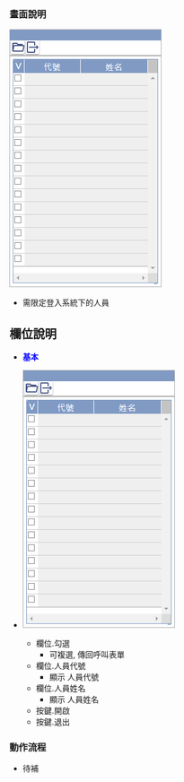 ### <div id="view">畫面說明</div>

![pic][image_signoffuserlist]
* 需限定登入系統下的人員

## <div id="object-desc">欄位說明</div>
* <p id="fieldbreak1" style="color:blue;font-weight:bold">基本</p>

* ![pic][image_block1]
    * 欄位.勾選
        * 可複選, 傳回呼叫表單
    * 欄位.人員代號
        * 顯示 人員代號
    * 欄位.人員姓名
        * 顯示 人員姓名
    * 按鍵.開啟
    * 按鍵.退出

### <div id="action">動作流程</div>
* <ps>待補</ps>

<!-- 圖片 -->
[image_signoffuserlist]:attachment/SignoffUserList.png "表單畫面"
[image_block1]:attachment/SignoffUserList_block1.png "基本"

<!-- 超連結 -->